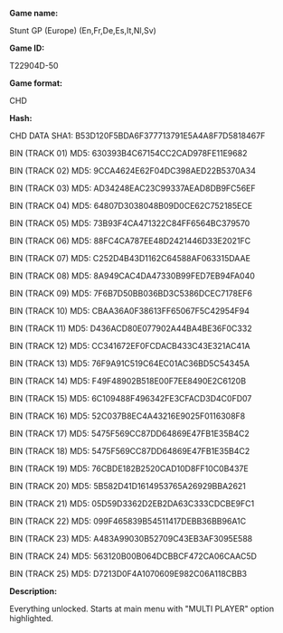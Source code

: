 **Game name:**

Stunt GP (Europe) (En,Fr,De,Es,It,Nl,Sv)

**Game ID:**

T22904D-50

**Game format:**

CHD

**Hash:**

CHD DATA SHA1: B53D120F5BDA6F377713791E5A4A8F7D5818467F

BIN (TRACK 01) MD5: 630393B4C67154CC2CAD978FE11E9682

BIN (TRACK 02) MD5: 9CCA4624E62F04DC398AED22B5370A34

BIN (TRACK 03) MD5: AD34248EAC23C99337AEAD8DB9FC56EF

BIN (TRACK 04) MD5: 64807D3038048B09D0CE62C752185ECE

BIN (TRACK 05) MD5: 73B93F4CA471322C84FF6564BC379570

BIN (TRACK 06) MD5: 88FC4CA787EE48D2421446D33E2021FC

BIN (TRACK 07) MD5: C252D4B43D1162C64588AF063315DAAE

BIN (TRACK 08) MD5: 8A949CAC4DA47330B99FED7EB94FA040

BIN (TRACK 09) MD5: 7F6B7D50BB036BD3C5386DCEC7178EF6

BIN (TRACK 10) MD5: CBAA36A0F38613FF65067F5C42954F94

BIN (TRACK 11) MD5: D436ACD80E077902A44BA4BE36F0C332

BIN (TRACK 12) MD5: CC341672EF0FCDACB433C43E321AC41A

BIN (TRACK 13) MD5: 76F9A91C519C64EC01AC36BD5C54345A

BIN (TRACK 14) MD5: F49F48902B518E00F7EE8490E2C6120B

BIN (TRACK 15) MD5: 6C109488F496342FE3CFACD3D4C0FD07

BIN (TRACK 16) MD5: 52C037B8EC4A43216E9025F0116308F8

BIN (TRACK 17) MD5: 5475F569CC87DD64869E47FB1E35B4C2

BIN (TRACK 18) MD5: 5475F569CC87DD64869E47FB1E35B4C2

BIN (TRACK 19) MD5: 76CBDE182B2520CAD10D8FF10C0B437E

BIN (TRACK 20) MD5: 5B582D41D1614953765A26929BBA2621

BIN (TRACK 21) MD5: 05D59D3362D2EB2DA63C333CDCBE9FC1

BIN (TRACK 22) MD5: 099F465839B54511417DEBB36BB96A1C

BIN (TRACK 23) MD5: A483A99030B52709C43EB3AF3095E588

BIN (TRACK 24) MD5: 563120B00B064DCBBCF472CA06CAAC5D

BIN (TRACK 25) MD5: D7213D0F4A1070609E982C06A118CBB3

**Description:**

Everything unlocked. Starts at main menu with "MULTI PLAYER" option highlighted.